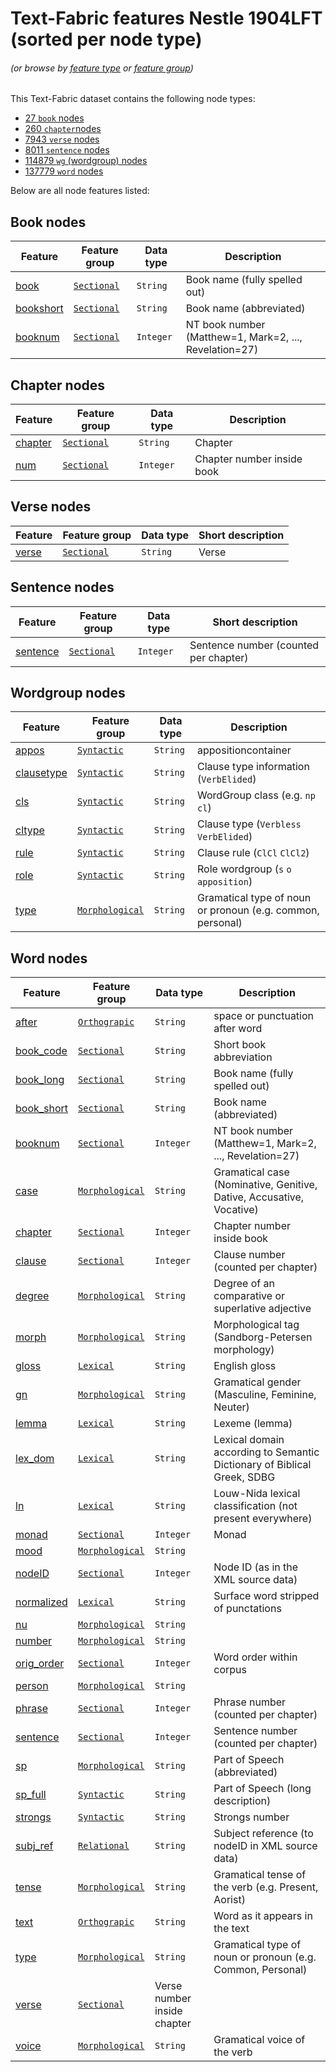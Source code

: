 # Text-Fabric features Nestle 1904LFT (sorted per node type)
###### *(or browse by [feature type](featuresbyfeaturetype.md#readme) or [feature group](featuresbygroup.md#readme))*

This Text-Fabric dataset contains the following node types:
* [27 `book` nodes](#book-nodes)
* [260 `chapter`nodes](#chapter-nodes)
* [7943 `verse` nodes](#verse-nodes)
* [8011 `sentence` nodes](#sentence-nodes)
* [114879 `wg` (wordgroup) nodes](#wordgroup-nodes)
* [137779	`word` nodes](#word-nodes)

Below are all node features listed: 

## Book nodes 

Feature | Feature group | Data type | Description
--- | --- | --- | --- 
[book](book.md#readme) | [`Sectional`](featuresbygroup.md#sectional-features) | `String` | Book name (fully spelled out)
[bookshort](bookshort.md#readme) | [`Sectional`](featuresbygroup.md#sectional-features) | `String` | Book name (abbreviated)
[booknum](booknum.md#readme) | [`Sectional`](featuresbygroup.md#sectional-features) | `Integer`  |  NT book number (Matthew=1, Mark=2, ..., Revelation=27)
## Chapter nodes 

Feature | Feature group | Data type | Description
--- | --- | --- | --- 
[chapter](chapter.md#readme) | [`Sectional`](featuresbygroup.md#sectional-features) | `String` | Chapter
[num](num.md#readme) | [`Sectional`](featuresbygroup.md#sectional-features) | `Integer` | Chapter number inside book

## Verse nodes 
Feature | Feature group | Data type | Short description
--- | --- | --- | ---
[verse](verse.md#readme) | [`Sectional`](featuresbygroup.md#sectional-features) | `String` | Verse

## Sentence nodes 
Feature | Feature group | Data type | Short description
--- | --- | --- | ---
[sentence](sentence.md#readme) | [`Sectional`](featuresbygroup.md#sectional-features) | `Integer` | Sentence number (counted per chapter)

## Wordgroup nodes 

Feature | Feature group |  Data type | Description
--- | --- | --- | --- 
[appos](appos.md#readme) | [`Syntactic`](featuresbygroup.md#syntactic-features) | `String` |  appositioncontainer
[clausetype](clausetype.md#readme) | [`Syntactic`](featuresbygroup.md#syntactic-features) | `String` | Clause type information (`VerbElided`)
[cls](cls.md#readme) | [`Syntactic`](featuresbygroup.md#syntactic-features) | `String` | WordGroup class (e.g. `np` `cl`)
[cltype](cltype.md#readme) | [`Syntactic`](featuresbygroup.md#syntactic-features) | `String` |Clause type (`Verbless` `VerbElided`)
[rule](rule.md#readme) | [`Syntactic`](featuresbygroup.md#syntactic-features) | `String` | Clause rule (`ClCl` `ClCl2`)
[role](role.md#readme) | [`Syntactic`](featuresbygroup.md#syntactic-features) | `String` |Role wordgroup (`s` `o` `apposition`)
[type](type.md#readme) | [`Morphological`](featuresbygroup.md#morphological-features) | `String` | Gramatical type of noun or pronoun (e.g. common, personal)

## Word nodes 

Feature | Feature group |Data type | Description
--- | --- | --- | ---
[after](after.md#readme) | [`Orthograpic`](featuresbygroup.md#orthograpic-features) | `String` | space or punctuation after word
[book_code](book_code.md#readme) | [`Sectional`](featuresbygroup.md#sectional-features) | `String` | Short book abbreviation
[book_long](book_long.md#readme) | [`Sectional`](featuresbygroup.md#sectional-features) | `String` |  Book name (fully spelled out)
[book_short](book_short.md#readme) | [`Sectional`](featuresbygroup.md#sectional-features) | `String` | Book name (abbreviated)
[booknum](booknum.md#readme) | [`Sectional`](featuresbygroup.md#sectional-features) | `Integer` |  NT book number (Matthew=1, Mark=2, ..., Revelation=27)
[case](case.md#readme) | [`Morphological`](featuresbygroup.md#morphological-features) | `String` | Gramatical case (Nominative, Genitive, Dative, Accusative, Vocative)
[chapter](chapter.md#readme) | [`Sectional`](featuresbygroup.md#sectional-features) | `Integer` | Chapter number inside book
[clause](clause.md#readme) | [`Sectional`](featuresbygroup.md#sectional-features) | `Integer` | Clause number (counted per chapter)
[degree](degree.md#readme) | [`Morphological`](featuresbygroup.md#morphological-features) | `String` | Degree of an comparative or superlative adjective
[morph](morph.md#readme) | [`Morphological`](featuresbygroup.md#morphological-features) | `String` | Morphological tag (Sandborg-Petersen morphology)
[gloss](gloss.md#readme) | [`Lexical`](featuresbygroup.md#lexical-features) | `String` | English gloss
[gn](gn.md#readme) | [`Morphological`](featuresbygroup.md#morphological-features) | `String` | Gramatical gender (Masculine, Feminine, Neuter)
[lemma](lemma.md#readme) | [`Lexical`](featuresbygroup.md#lexical-features) | `String` | Lexeme (lemma)
[lex_dom](lex_dom.md#readme) | [`Lexical`](featuresbygroup.md#lexical-features) | `String` | Lexical domain according to Semantic Dictionary of Biblical Greek, SDBG
[ln](ln.md#readme) | [`Lexical`](featuresbygroup.md#lexical-features) | `String` | Louw-Nida lexical classification (not present everywhere)
[monad](monad.md#readme) | [`Sectional`](featuresbygroup.md#sectional-features) | `Integer` | Monad
[mood](mood.md#readme) |  [`Morphological`](featuresbygroup.md#morphological-features) | `String` | | Gramatical mood of a verb (Indicative, Optative, etc.)
[nodeID](nodeID.md#readme) | [`Sectional`](featuresbygroup.md#sectional-features) | `Integer` | Node ID (as in the XML source data)
[normalized](normalized.md#readme) | [`Lexical`](featuresbygroup.md#lexical-features) | `String` | Surface word stripped of punctations
[nu](nu.md#readme) | [`Morphological`](featuresbygroup.md#morphological-features) | `String` | | Gramatical number (Singular, Plural)
[number](number.md#readme) |  [`Morphological`](featuresbygroup.md#morphological-features) | `String` | | Gramatical number of the verb
[orig_order](orig_order.md#readme) | [`Sectional`](featuresbygroup.md#sectional-features) | `Integer` | Word order within corpus
[person](person.md#readme) |  [`Morphological`](featuresbygroup.md#morphological-features) | `String` | | Gramatical person of the verb (first, second, third)
[phrase](phrase.md#readme) | [`Sectional`](featuresbygroup.md#sectional-features) | `Integer` | Phrase number (counted per chapter)
[sentence](sentence.md#readme) | [`Sectional`](featuresbygroup.md#sectional-features) | `Integer` | Sentence number (counted per chapter)
[sp](sp.md#readme) | [`Morphological`](featuresbygroup.md#morphological-features) | `String` | Part of Speech (abbreviated)
[sp_full](sp_full.md#readme) | [`Syntactic`](featuresbygroup.md#syntactic-features) | `String` | Part of Speech (long description)
[strongs](strongs.md#readme) | [`Syntactic`](featuresbygroup.md#syntactic-features) | `String`  | Strongs number
[subj_ref](subj_ref.md#readme) | [`Relational`](featuresbygroup.md#relational-features) | `String`  | Subject reference (to nodeID in XML source data)
[tense](tense.md#readme) | [`Morphological`](featuresbygroup.md#morphological-features) | `String` | Gramatical tense of the verb (e.g. Present, Aorist)
[text](text.md#readme) | [`Orthograpic`](featuresbygroup.md#orthograpic-features) | `String` |  Word as it appears in the text
[type](type.md#readme) | [`Morphological`](featuresbygroup.md#morphological-features) | `String` | Gramatical type of noun or pronoun (e.g. Common, Personal)
[verse](verse.md#readme) | [`Sectional`](featuresbygroup.md#sectional-features) | Verse number inside chapter
[voice](voice.md#readme) | [`Morphological`](featuresbygroup.md#morphological-features) | `String` | Gramatical voice of the verb



